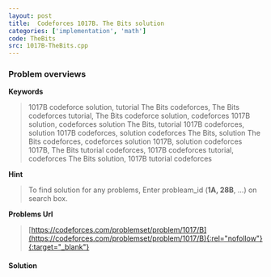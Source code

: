 ```yaml
---
layout: post
title:  Codeforces 1017B. The Bits solution
categories: ['implementation', 'math']
code: TheBits
src: 1017B-TheBits.cpp
---
```

### **Problem overviews**

**Keywords**
> 1017B codeforce solution, tutorial The Bits codeforces, The Bits codeforces tutorial, The Bits codeforce solution, codeforces 1017B solution, codeforces solution The Bits, tutorial 1017B codeforces, solution 1017B codeforces, solution codeforces The Bits, solution The Bits codeforces, codeforces solution 1017B, solution codeforces 1017B, The Bits tutorial codeforces, 1017B codeforces tutorial, codeforces The Bits solution, 1017B tutorial codeforces

**Hint**
> To find solution for any problems, Enter probleam_id (**1A, 28B**, ...) on search box. 

**Problems Url**
> [https://codeforces.com/problemset/problem/1017/B](https://codeforces.com/problemset/problem/1017/B){:rel="nofollow"}{:target="_blank"}

#### **Solution**



